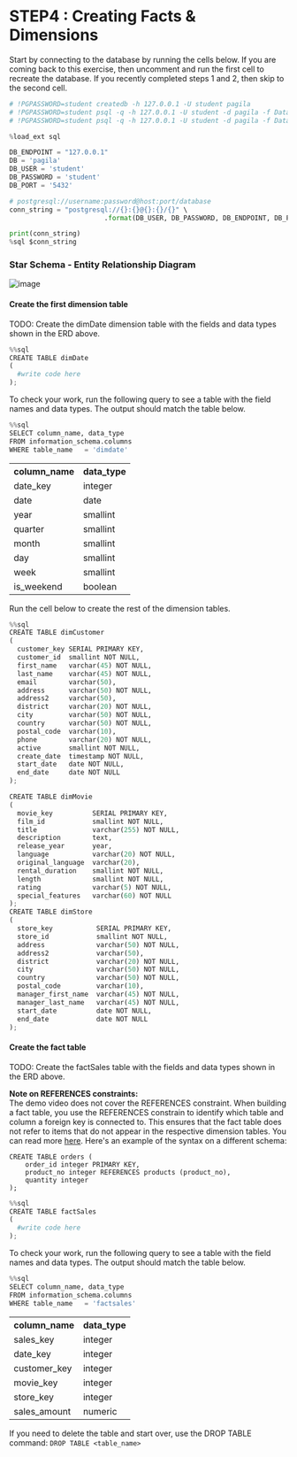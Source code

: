 # STEP4 : Creating Facts & Dimensions
Start by connecting to the database by running the cells below. If you are coming back to this exercise, then uncomment and run the first cell to recreate the database. If you recently completed steps 1 and 2, then skip to the second cell.


```python
# !PGPASSWORD=student createdb -h 127.0.0.1 -U student pagila
# !PGPASSWORD=student psql -q -h 127.0.0.1 -U student -d pagila -f Data/pagila-schema.sql
# !PGPASSWORD=student psql -q -h 127.0.0.1 -U student -d pagila -f Data/pagila-data.sql
```


```python
%load_ext sql

DB_ENDPOINT = "127.0.0.1"
DB = 'pagila'
DB_USER = 'student'
DB_PASSWORD = 'student'
DB_PORT = '5432'

# postgresql://username:password@host:port/database
conn_string = "postgresql://{}:{}@{}:{}/{}" \
                        .format(DB_USER, DB_PASSWORD, DB_ENDPOINT, DB_PORT, DB)

print(conn_string)
%sql $conn_string
```

### Star Schema - Entity Relationship Diagram

![image](/Users/sampatbudankayala/PycharmProjects/Data_engineering/02_Cloud_Data_Warehouses/01_Introduction_to_Data_Warehouses/ipynbFiles/pagila-star.png)

#### Create the first dimension table
TODO: Create the dimDate dimension table with the fields and data types shown in the ERD above.


```python
%%sql
CREATE TABLE dimDate
(
  #write code here
);
```

To check your work, run the following query to see a table with the field names and data types. The output should match the table below.


```python
%%sql
SELECT column_name, data_type
FROM information_schema.columns
WHERE table_name   = 'dimdate'
```

<div class="p-Widget jp-RenderedHTMLCommon jp-RenderedHTML jp-mod-trusted jp-OutputArea-output jp-OutputArea-executeResult" data-mime-type="text/html"><table>
    <tbody><tr>
        <th>column_name</th>
        <th>data_type</th>
    </tr>
    <tr>
        <td>date_key</td>
        <td>integer</td>
    </tr>
    <tr>
        <td>date</td>
        <td>date</td>
    </tr>
    <tr>
        <td>year</td>
        <td>smallint</td>
    </tr>
    <tr>
        <td>quarter</td>
        <td>smallint</td>
    </tr>
    <tr>
        <td>month</td>
        <td>smallint</td>
    </tr>
    <tr>
        <td>day</td>
        <td>smallint</td>
    </tr>
    <tr>
        <td>week</td>
        <td>smallint</td>
    </tr>
    <tr>
        <td>is_weekend</td>
        <td>boolean</td>
    </tr>
</tbody></table></div>

Run the cell below to create the rest of the dimension tables.


```python
%%sql
CREATE TABLE dimCustomer
(
  customer_key SERIAL PRIMARY KEY,
  customer_id  smallint NOT NULL,
  first_name   varchar(45) NOT NULL,
  last_name    varchar(45) NOT NULL,
  email        varchar(50),
  address      varchar(50) NOT NULL,
  address2     varchar(50),
  district     varchar(20) NOT NULL,
  city         varchar(50) NOT NULL,
  country      varchar(50) NOT NULL,
  postal_code  varchar(10),
  phone        varchar(20) NOT NULL,
  active       smallint NOT NULL,
  create_date  timestamp NOT NULL,
  start_date   date NOT NULL,
  end_date     date NOT NULL
);

CREATE TABLE dimMovie
(
  movie_key          SERIAL PRIMARY KEY,
  film_id            smallint NOT NULL,
  title              varchar(255) NOT NULL,
  description        text,
  release_year       year,
  language           varchar(20) NOT NULL,
  original_language  varchar(20),
  rental_duration    smallint NOT NULL,
  length             smallint NOT NULL,
  rating             varchar(5) NOT NULL,
  special_features   varchar(60) NOT NULL
);
CREATE TABLE dimStore
(
  store_key           SERIAL PRIMARY KEY,
  store_id            smallint NOT NULL,
  address             varchar(50) NOT NULL,
  address2            varchar(50),
  district            varchar(20) NOT NULL,
  city                varchar(50) NOT NULL,
  country             varchar(50) NOT NULL,
  postal_code         varchar(10),
  manager_first_name  varchar(45) NOT NULL,
  manager_last_name   varchar(45) NOT NULL,
  start_date          date NOT NULL,
  end_date            date NOT NULL
);

```

#### Create the fact table
TODO: Create the factSales table with the fields and data types shown in the ERD above. 

**Note on REFERENCES constraints:**<br> 
The demo video does not cover the REFERENCES constraint. When building a fact table, you use the REFERENCES constrain to identify which table and column a foreign key is connected to. This ensures that the fact table does not refer to items that do not appear in the respective dimension tables. You can read more [here](https://www.postgresql.org/docs/9.2/ddl-constraints.html). Here's an example of the syntax on a different schema:

```
CREATE TABLE orders (
    order_id integer PRIMARY KEY,
    product_no integer REFERENCES products (product_no),
    quantity integer
);
```



```python
%%sql
CREATE TABLE factSales
(
  #write code here
);
```

To check your work, run the following query to see a table with the field names and data types. The output should match the table below.


```python
%%sql
SELECT column_name, data_type
FROM information_schema.columns
WHERE table_name   = 'factsales'
```

<div class="p-Widget jp-RenderedHTMLCommon jp-RenderedHTML jp-mod-trusted jp-OutputArea-output jp-OutputArea-executeResult" data-mime-type="text/html"><table>
    <tbody><tr>
        <th>column_name</th>
        <th>data_type</th>
    </tr>
    <tr>
        <td>sales_key</td>
        <td>integer</td>
    </tr>
    <tr>
        <td>date_key</td>
        <td>integer</td>
    </tr>
    <tr>
        <td>customer_key</td>
        <td>integer</td>
    </tr>
    <tr>
        <td>movie_key</td>
        <td>integer</td>
    </tr>
    <tr>
        <td>store_key</td>
        <td>integer</td>
    </tr>
    <tr>
        <td>sales_amount</td>
        <td>numeric</td>
    </tr>
</tbody></table></div>

If you need to delete the table and start over, use the DROP TABLE command: `DROP TABLE <table_name>`


